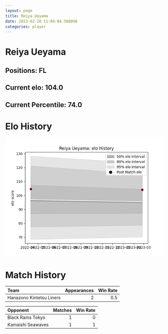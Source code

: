 ```yaml
---  
layout: page  
title: Reiya Ueyama  
date: 2023-02-28 11:04:04.508090  
categories: player  
---
```

# Reiya Ueyama

## Positions: FL

## Current elo: 104.0

## Current Percentile: 74.0

# Elo History


![elo history](history_ReiyaUeyama.png)
# Match History


| Team                     |   Appearances |   Win Rate |
|:-------------------------|--------------:|-----------:|
| Hanazono Kintetsu Liners |             2 |        0.5 |

| Opponent          |   Matches |   Win Rate |
|:------------------|----------:|-----------:|
| Black Rams Tokyo  |         1 |          0 |
| Kamaishi Seawaves |         1 |          1 |